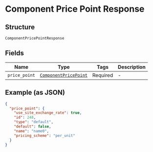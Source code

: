 
# Component Price Point Response

## Structure

`ComponentPricePointResponse`

## Fields

| Name | Type | Tags | Description |
|  --- | --- | --- | --- |
| `price_point` | [`ComponentPricePoint`](../../doc/models/component-price-point.md) | Required | - |

## Example (as JSON)

```json
{
  "price_point": {
    "use_site_exchange_rate": true,
    "id": 248,
    "type": "default",
    "default": false,
    "name": "name0",
    "pricing_scheme": "per_unit"
  }
}
```

